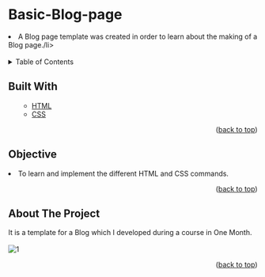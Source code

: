 # Basic-Blog-page

<li>A Blog page template was created in order to learn about the making of a Blog page./li>
<!--<li>I created a Single page portfolio which contains all the proffesional information of the user. It was futher used by some of my friends to create their portfolio's.</li>
<li>took a Example of a "Cookie Monster" from seasame street in order to make a design,but it can be changed as per the requirements.-->
<br>
  <br>

<!-- TABLE OF CONTENTS -->

<details>
  <summary>Table of Contents</summary>
  <ol>
    <ul>
       <li><a href="#built-with">Built With</a></li>
      <li><a href="#Objective">Objective</a></li>
      <li><a href="#about-the-project">About The Project</a></li>
      </ul>
  </ol>
</details>

<!-- Built with -->
## Built With
<ol>
    <ul>
      <li><a href="https://html.com/">HTML</a></li>
       <li><a href="https://css-tricks.com/">CSS</a></li>
     <!-- <li><a href="https://www.javascript.com/">JavaScript</a></li> -->
      </ul>
  <p align="right">(<a href="#Basic-Blog-page">back to top</a>)</p>
  </ol>
  
## Objective
<li>To learn and implement the different HTML and CSS commands.</li>
<p align="right">(<a href="#Basic-Blog-page ">back to top</a>)</p>


<!-- ABOUT THE PROJECT -->
## About The Project
It is a template for a Blog which I developed during a course in One Month.
<br>
<br>
![1](https://user-images.githubusercontent.com/60666490/139794249-262c315d-9ad5-4c47-9a8c-212769c67676.png)



<p align="right">(<a href="#Basic-Blog-page">back to top</a>)</p>





